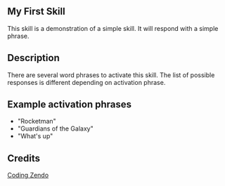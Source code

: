 ## My First Skill
This skill is a demonstration of a simple skill.  It will respond with
a simple phrase.

## Description 
There are several word phrases to activate this skill.  The list
of possible responses is different depending on activation phrase.

## Example activation phrases
* "Rocketman"
* "Guardians of the Galaxy"
* "What's up"

## Credits 
[Coding Zendo](https://github.com/fractal13)
